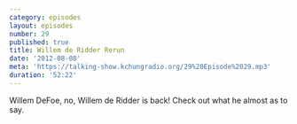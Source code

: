 ```yaml
---
category: episodes
layout: episodes
number: 29
published: true
title: Willem de Ridder Rerun
date: '2012-08-08'
meta: 'https://talking-show.kchungradio.org/29%20Episode%2029.mp3'
duration: '52:22'
---
```

Willem DeFoe, no, Willem de Ridder is back! Check out what he almost as to say.
